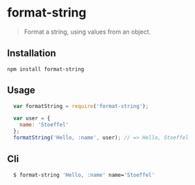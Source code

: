 format-string
=============

> Format a string, using values from an object.

Installation
------------

`npm install format-string`

Usage
-----

```js
  var formatString = require('format-string');

  var user = {
    name: 'Stoeffel'
  };
  formatString('Hello, :name', user); // => Hello, Stoeffel
```

Cli
---

```bash
  $ format-string 'Hello, :name' name='Stoeffel'
```
